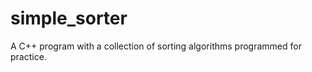 simple_sorter
=============

A C++ program with a collection of sorting algorithms programmed for practice.

